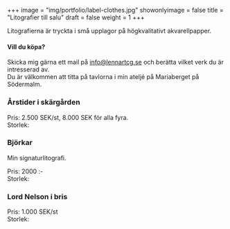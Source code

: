 +++
image = "img/portfolio/label-clothes.jpg"
showonlyimage = false
title = "Litografier till salu"
draft = false
weight = 1
+++

Litografierna är tryckta i små upplagor på högkvalitativt akvarellpapper.

<!--more-->

#### Vill du köpa?

Skicka mig gärna ett mail på info@lennartcg.se och berätta vilket verk du är intresserad av.  
Du är välkommen att titta på tavlorna i min ateljé på Mariaberget på Södermalm.

### Årstider i skärgården

Pris: 2.500 SEK/st, 8.000 SEK för alla fyra.  
Storlek:


### Björkar

Min signaturlitografi.

Pris: 2000 :-  
Storlek: 

### Lord Nelson i bris

Pris: 1.000 SEK/st  
Storlek:
